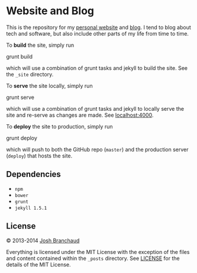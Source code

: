 # Website and Blog

This is the repository for my
[personal website](http://joshbranchaud.com) and
[blog](http://joshbranchaud.com/blog/). I tend to blog about tech and
software, but also include other parts of my life from time to time.

To **build** the site, simply run

   grunt build

which will use a combination of grunt tasks and jekyll to build the site.
See the `_site` directory.

To **serve** the site locally, simply run

   grunt serve

which will use a combination of grunt tasks and jekyll to locally serve the
site and re-serve as changes are made. See
[localhost:4000](http://localhost:4000).

To **deploy** the site to production, simply run

   grunt deploy

which will push to both the GitHub repo (`master`) and the production server
(`deploy`) that hosts the site.

## Dependencies

- `npm`
- `bower`
- `grunt`
- `jekyll 1.5.1`

## License

&copy; 2013-2014 [Josh Branchaud](http://joshbranchaud.com)

Everything is licensed under the MIT License with the exception of the files
and content contained within the `_posts` directory. See
[LICENSE](https://github.com/jbranchaud/blog/blob/master/LICENSE)
for the details of the MIT License.
